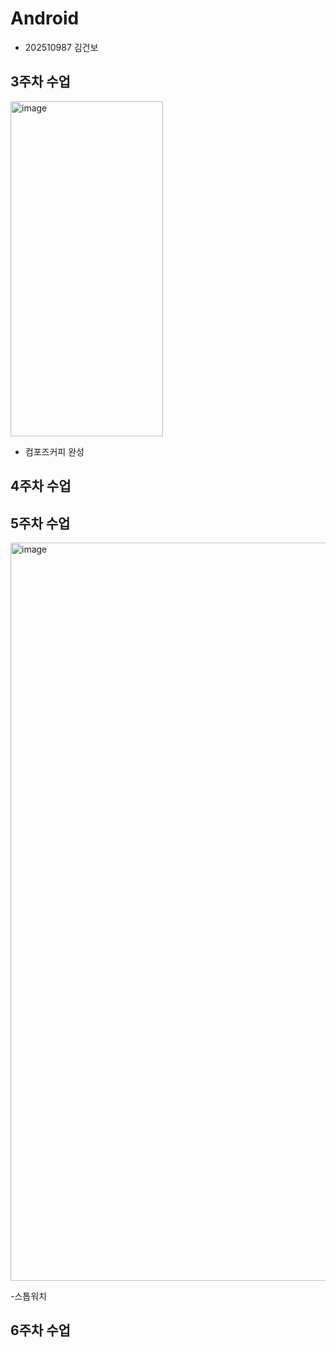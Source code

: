 # Android 
- 202510987 김건보

## 3주차 수업

<img width="244" height="536" alt="image" src="https://github.com/user-attachments/assets/3e06d87d-7de2-4a0c-9bb8-4be5bfa56c87" />

- 컴포즈커피 완성

## 4주차 수업



## 5주차 수업

<img width="929" height="1181" alt="image" src="https://github.com/user-attachments/assets/86ca6cc6-b228-4d22-bf4f-e9e3875c7335" />

-스톱워치 

## 6주차 수업
